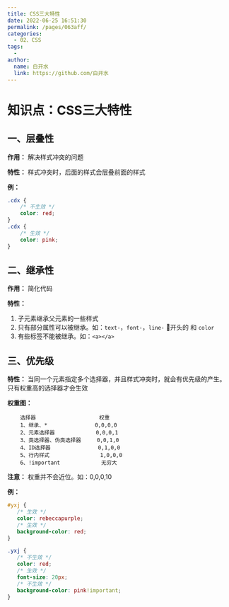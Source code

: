 ```yaml
---
title: CSS三大特性
date: 2022-06-25 16:51:30
permalink: /pages/063aff/
categories:
  - 02、CSS
tags:
  - 
author: 
  name: 白开水
  link: https://github.com/白开水
---
```

# 知识点：CSS三大特性

## 一、层叠性

**作用：** 解决样式冲突的问题

**特性：** 样式冲突时，后面的样式会层叠前面的样式

**例：**
```css
.cdx {
    /* 不生效 */
    color: red;
}
.cdx {
    /* 生效 */
    color: pink;
}
```

## 二、继承性

**作用：** 简化代码

**特性：** 
1. 子元素继承父元素的一些样式
2. 只有部分属性可以被继承。如：`text-`，`font-`，`line-` 开头的 和 `color`
3. 有些标签不能被继承。如：`<a></a>`


## 三、优先级

**特性：** 当同一个元素指定多个选择器，并且样式冲突时，就会有优先级的产生。只有权重高的选择器才会生效

**权重图：**
```
    选择器                    权重
    1、继承、*               0,0,0,0
    2、元素选择器             0,0,0,1
    3、类选择器、伪类选择器     0,0,1,0
    4、ID选择器               0,1,0,0
    5、行内样式                1,0,0,0
    6、!important             无穷大
```

**注意：** 权重并不会近位。如：0,0,0,10

**例：**
```css
#yxj {
   /* 生效 */
   color: rebeccapurple;
   /* 生效 */
   background-color: red;
}

.yxj {
   /* 不生效 */
   color: red;
   /* 生效 */
   font-size: 20px;
   /* 不生效 */
   background-color: pink!important;
}
```
 
